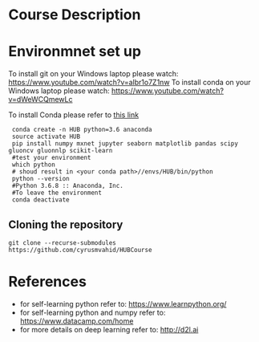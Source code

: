 # Course Description
# Environmnet set up
To install git on your Windows laptop please watch: https://www.youtube.com/watch?v=albr1o7Z1nw
To install conda on your Windows laptop please watch: https://www.youtube.com/watch?v=dWeWCQmewLc

To install Conda please refer to [this link](https://docs.conda.io/projects/conda/en/latest/user-guide/install/index.html)
```
 conda create -n HUB python=3.6 anaconda
 source activate HUB
 pip install numpy mxnet jupyter seaborn matplotlib pandas scipy gluoncv gluonnlp scikit-learn
 #test your environment
 which python
 # shoud result in <your conda path>//envs/HUB/bin/python
 python --version
 #Python 3.6.8 :: Anaconda, Inc.
 #To leave the environment
 conda deactivate
 ```
## Cloning the repository
```
git clone --recurse-submodules https://github.com/cyrusmvahid/HUBCourse
```
# References
- for self-learning python refer to: https://www.learnpython.org/
- for self-learning python and numpy refer to: https://www.datacamp.com/home
- for more details on deep learning refer to: http://d2l.ai 
